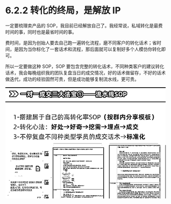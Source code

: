 # 6.2.2 转化的终局，是解放 IP

一定要梳理卖产品的 SOP，我目前已经解放自己了。我经常说，私域转化是最费时间的事，同时也是最省时间的事。

费时间，是因为创始人要去自己跑一遍转化流程，磨不同客户的转化话术；省时间，是因为当你标化了一套话术和流程，那后面就可以复制好多个人模仿你转化即可。

所以一定要做这种 SOP，SOP 要包含完整的转化话术，不同种类客户的建议转化话术，我会每晚组织我的团队复盘当日的成交情况，好的话术做留存，不好的话术做迭代，成功的经验固然可贵，但是成功能够复制流水线，更可贵。

![](img/d4dcf7bb52c4f3e91b0b2f6f439bf419.png)